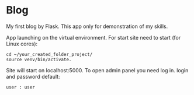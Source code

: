 # Blog
My first blog by Flask. This app only for demonstration of my skills.

App launching on the virtual environment.
For start site need to start (for Linux cores):
    
    cd ~/your_created_folder_project/
    source venv/bin/activate. 

Site will start on localhost:5000.
To open admin panel you need log in. 
login and password default:

    user : user
